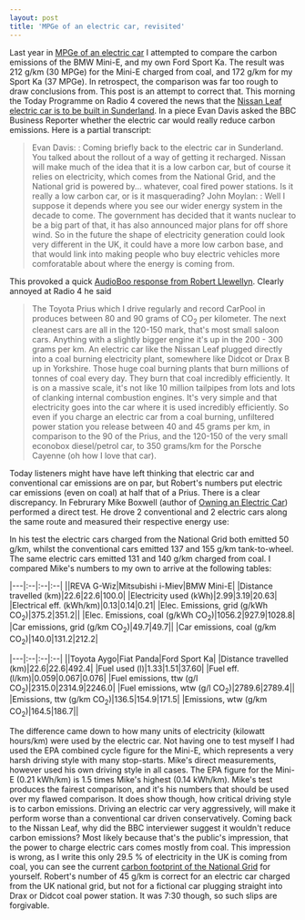 ```yaml
---
layout: post
title: 'MPGe of an electric car, revisited'
---
```


Last year in [MPGe of an electric car](2009/11/17/mpge-of-an-electric-car/)
I attempted to compare the
carbon emissions of the BMW Mini-E, and my own Ford Sport Ka. The result
was 212 g/km (30 MPGe) for the Mini-E charged from coal, and 172 g/km
for my Sport Ka (37 MPGe). In retrospect, the comparison was far too
rough to draw conclusions from. This post is an attempt to correct that.
This morning the Today Programme on Radio 4 covered the news that the
[Nissan Leaf electric car is to be built in
Sunderland](http://news.bbc.co.uk/1/hi/8573724.stm). In a piece Evan
Davis asked the BBC Business Reporter whether the electric car would
really reduce carbon emissions. Here is a partial transcript:

> Evan Davis:
> :   Coming briefly back to the electric car in Sunderland. You talked
>     about the rollout of a way of getting it recharged. Nissan will
>     make much of the idea that it is a low carbon car, but of course
>     it relies on electricity, which comes from the National Grid, and
>     the National grid is powered by... whatever, coal fired power
>     stations. Is it really a low carbon car, or is it masquerading?
> John Moylan:
> :   Well I suppose it depends where you see our wider energy system in
>     the decade to come. The government has decided that it wants
>     nuclear to be a big part of that, it has also announced major
>     plans for off shore wind. So in the future the shape of
>     electricity generation could look very different in the UK, it
>     could have a more low carbon base, and that would link into making
>     people who buy electric vehicles more comforatable about where the
>     energy is coming from.

This provoked a quick [AudioBoo response from Robert
Llewellyn](http://audioboo.fm/boos/106897-radio-4-and-nissan-boo).
Clearly annoyed at Radio 4 he said

> The Toyota Prius which I drive regularly and record CarPool in
> produces between 80 and 90 grams of CO<sub>2</sub> per kilometer. The next
> cleanest cars are all in the 120-150 mark, that's most small saloon
> cars. Anything with a slightly bigger engine it's up in the 200 - 300
> grams per km. An electric car like the Nissan Leaf plugged directly
> into a coal burning electricity plant, somewhere like Didcot or Drax B
> up in Yorkshire. Those huge coal burning plants that burn millions of
> tonnes of coal every day. They burn that
> coal incredibly efficiently. It is on a massive scale, it's not like
> 10 million tailpipes from lots and lots of clanking internal
> combustion engines. It's very simple and that electricity goes into
> the car where it is used incredibly efficiently. So even if you charge
> an electric car from a coal burning, unfiltered power station you
> release between 40 and 45 grams per km, in comparison to the 90 of the
> Prius, and the 120-150 of the very small econobox diesel/petrol car,
> to 350 grams/km for the Porsche Cayenne (oh how I love that car).

Today listeners might have have left thinking that electric car
and conventional car emissions are on par, but Robert's numbers put
electric car emissions (even on coal) at half that of a Prius. There is
a clear discrepancy. In Februrary Mike Boxwell (author of [Owning an
Electric Car](http://owningelectriccar.com/)) performed a direct test.
He drove 2 conventional and 2 electric cars along the same route and
measured their respective energy use:

<object type="application/x-shockwave-flash" style="width:480px; height:385px;" data="//www.youtube.com/v/dSVc2SrXVIk">
<param name="movie" value="//www.youtube.com/v/dSVc2SrXVIk"></param>
</object>

In his test the electric cars charged from the National Grid both
emitted 50 g/km, whilst the conventional cars emitted 137 and 155 g/km
tank-to-wheel. The same electric cars emitted 131 and 140 g/km charged
from coal. I compared Mike's numbers to my own to arrive at the
following tables:

|---|:--|:--|:--|
||REVA G-Wiz|Mitsubishi i-Miev|BMW Mini-E|
|Distance travelled (km)|22.6|22.6|100.0|
|Electricity used (kWh)|2.99|3.19|20.63|
|Electrical eff. (kWh/km)|0.13|0.14|0.21|
|Elec. Emissions, grid (g/kWh CO<sub>2</sub>)|375.2|351.2||
|Elec. Emissions, coal (g/kWh CO<sub>2</sub>)|1056.2|927.9|1028.8|
|Car emissions, grid (g/km CO<sub>2</sub>)|49.7|49.7||
|Car emissions, coal (g/km CO<sub>2</sub>)|140.0|131.2|212.2|

|---|:--|:--|:--|
||Toyota Aygo|Fiat Panda|Ford Sport Ka|
|Distance travelled (km)|22.6|22.6|492.4|
|Fuel used (l)|1.33|1.51|37.60|
|Fuel eff. (l/km)|0.059|0.067|0.076|
|Fuel emissions, ttw (g/l CO<sub>2</sub>)|2315.0|2314.9|2246.0|
|Fuel emissions, wtw (g/l CO<sub>2</sub>)|2789.6|2789.4||
|Emissions, ttw (g/km CO<sub>2</sub>)|136.5|154.9|171.5|
|Emissions, wtw (g/km CO<sub>2</sub>)|164.5|186.7||

The difference came down to how many units of electricity (kilowatt
hours/km) were used by the electric car. Not having one to test myself I
had used the EPA combined cycle figure for the Mini-E, which represents
a very harsh driving style with many stop-starts. Mike's direct
measurements, however used his own driving style in all cases. The EPA
figure for the Mini-E (0.21 kWh/km) is 1.5 times Mike's highest (0.14
kWh/km). Mike's test produces the fairest comparison, and it's his
numbers that should be used over my flawed comparison. It does show
though, how critical driving style is to carbon emissions. Driving an
electric car very aggressively, will make it perform worse than a
conventional car driven conservatively. Coming back to the Nissan Leaf,
why did the BBC interviewer suggest it wouldn't reduce carbon emissions?
Most likely because that's the public's impression, that the power to
charge electric cars comes mostly from coal. This impression is wrong,
as I write this only 29.5 % of electricity in the UK is coming from
coal, you can see the current [carbon footprint of the National
Grid](http://owningelectriccar.com/national-grid-electric.html) for
yourself. Robert's number of 45 g/km is correct for an electric car
charged from the UK national grid, but not for a fictional car plugging
straight into Drax or Didcot coal power station. It was 7:30 though, so
such slips are forgivable.
